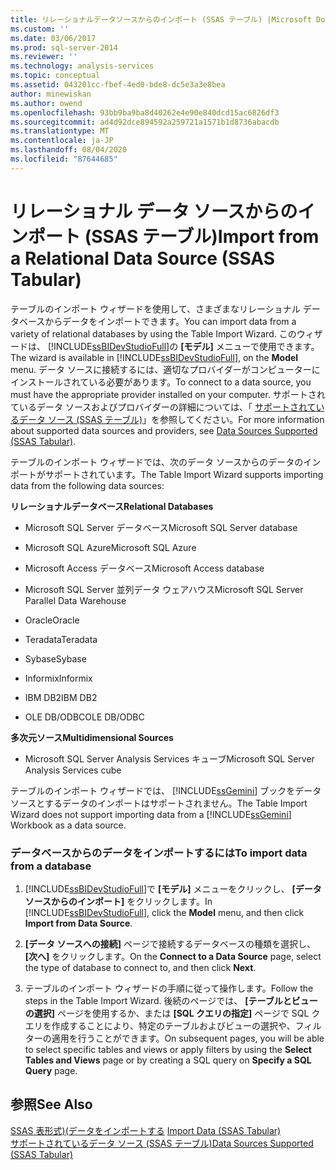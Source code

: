 ```yaml
---
title: リレーショナルデータソースからのインポート (SSAS テーブル) |Microsoft Docs
ms.custom: ''
ms.date: 03/06/2017
ms.prod: sql-server-2014
ms.reviewer: ''
ms.technology: analysis-services
ms.topic: conceptual
ms.assetid: 043201cc-fbef-4ed0-bde8-dc5e3a3e8bea
author: minewiskan
ms.author: owend
ms.openlocfilehash: 93bb9ba9ba8d40262e4e90e840dcd15ac6826df3
ms.sourcegitcommit: ad4d92dce894592a259721a1571b1d8736abacdb
ms.translationtype: MT
ms.contentlocale: ja-JP
ms.lasthandoff: 08/04/2020
ms.locfileid: "87644685"
---
```

# <a name="import-from-a-relational-data-source-ssas-tabular"></a><span data-ttu-id="76548-102">リレーショナル データ ソースからのインポート (SSAS テーブル)</span><span class="sxs-lookup"><span data-stu-id="76548-102">Import from a Relational Data Source (SSAS Tabular)</span></span>
  <span data-ttu-id="76548-103">テーブルのインポート ウィザードを使用して、さまざまなリレーショナル データベースからデータをインポートできます。</span><span class="sxs-lookup"><span data-stu-id="76548-103">You can import data from a variety of relational databases by using the Table Import Wizard.</span></span> <span data-ttu-id="76548-104">このウィザードは、 [!INCLUDE[ssBIDevStudioFull](../includes/ssbidevstudiofull-md.md)]の **[モデル]** メニューで使用できます。</span><span class="sxs-lookup"><span data-stu-id="76548-104">The wizard is available in [!INCLUDE[ssBIDevStudioFull](../includes/ssbidevstudiofull-md.md)], on the **Model** menu.</span></span> <span data-ttu-id="76548-105">データ ソースに接続するには、適切なプロバイダーがコンピューターにインストールされている必要があります。</span><span class="sxs-lookup"><span data-stu-id="76548-105">To connect to a data source, you must have the appropriate provider installed on your computer.</span></span> <span data-ttu-id="76548-106">サポートされているデータ ソースおよびプロバイダーの詳細については、「 [サポートされているデータ ソース (SSAS テーブル)](tabular-models/data-sources-supported-ssas-tabular.md)」を参照してください。</span><span class="sxs-lookup"><span data-stu-id="76548-106">For more information about supported data sources and providers, see [Data Sources Supported &#40;SSAS Tabular&#41;](tabular-models/data-sources-supported-ssas-tabular.md).</span></span>  
  
 <span data-ttu-id="76548-107">テーブルのインポート ウィザードでは、次のデータ ソースからのデータのインポートがサポートされています。</span><span class="sxs-lookup"><span data-stu-id="76548-107">The Table Import Wizard supports importing data from the following data sources:</span></span>  
  
 <span data-ttu-id="76548-108">**リレーショナルデータベース**</span><span class="sxs-lookup"><span data-stu-id="76548-108">**Relational Databases**</span></span>  
  
-   <span data-ttu-id="76548-109">Microsoft SQL Server データベース</span><span class="sxs-lookup"><span data-stu-id="76548-109">Microsoft SQL Server database</span></span>  
  
-   <span data-ttu-id="76548-110">Microsoft SQL Azure</span><span class="sxs-lookup"><span data-stu-id="76548-110">Microsoft SQL Azure</span></span>  
  
-   <span data-ttu-id="76548-111">Microsoft Access データベース</span><span class="sxs-lookup"><span data-stu-id="76548-111">Microsoft Access database</span></span>  
  
-   <span data-ttu-id="76548-112">Microsoft SQL Server 並列データ ウェアハウス</span><span class="sxs-lookup"><span data-stu-id="76548-112">Microsoft SQL Server Parallel Data Warehouse</span></span>  
  
-   <span data-ttu-id="76548-113">Oracle</span><span class="sxs-lookup"><span data-stu-id="76548-113">Oracle</span></span>  
  
-   <span data-ttu-id="76548-114">Teradata</span><span class="sxs-lookup"><span data-stu-id="76548-114">Teradata</span></span>  
  
-   <span data-ttu-id="76548-115">Sybase</span><span class="sxs-lookup"><span data-stu-id="76548-115">Sybase</span></span>  
  
-   <span data-ttu-id="76548-116">Informix</span><span class="sxs-lookup"><span data-stu-id="76548-116">Informix</span></span>  
  
-   <span data-ttu-id="76548-117">IBM DB2</span><span class="sxs-lookup"><span data-stu-id="76548-117">IBM DB2</span></span>  
  
-   <span data-ttu-id="76548-118">OLE DB/ODBC</span><span class="sxs-lookup"><span data-stu-id="76548-118">OLE DB/ODBC</span></span>  
  
 <span data-ttu-id="76548-119">**多次元ソース**</span><span class="sxs-lookup"><span data-stu-id="76548-119">**Multidimensional Sources**</span></span>  
  
-   <span data-ttu-id="76548-120">Microsoft SQL Server Analysis Services キューブ</span><span class="sxs-lookup"><span data-stu-id="76548-120">Microsoft SQL Server Analysis Services cube</span></span>  
  
 <span data-ttu-id="76548-121">テーブルのインポート ウィザードでは、 [!INCLUDE[ssGemini](../includes/ssgemini-md.md)] ブックをデータ ソースとするデータのインポートはサポートされません。</span><span class="sxs-lookup"><span data-stu-id="76548-121">The Table Import Wizard does not support importing data from a [!INCLUDE[ssGemini](../includes/ssgemini-md.md)] Workbook as a data source.</span></span>  
  
### <a name="to-import-data-from-a-database"></a><span data-ttu-id="76548-122">データベースからのデータをインポートするには</span><span class="sxs-lookup"><span data-stu-id="76548-122">To import data from a database</span></span>  
  
1.  <span data-ttu-id="76548-123">[!INCLUDE[ssBIDevStudioFull](../includes/ssbidevstudiofull-md.md)]で **[モデル]** メニューをクリックし、 **[データ ソースからのインポート]** をクリックします。</span><span class="sxs-lookup"><span data-stu-id="76548-123">In [!INCLUDE[ssBIDevStudioFull](../includes/ssbidevstudiofull-md.md)], click the **Model** menu, and then click **Import from Data Source**.</span></span>  
  
2.  <span data-ttu-id="76548-124">**[データ ソースへの接続]** ページで接続するデータベースの種類を選択し、 **[次へ]** をクリックします。</span><span class="sxs-lookup"><span data-stu-id="76548-124">On the **Connect to a Data Source** page, select the type of database to connect to, and then click **Next**.</span></span>  
  
3.  <span data-ttu-id="76548-125">テーブルのインポート ウィザードの手順に従って操作します。</span><span class="sxs-lookup"><span data-stu-id="76548-125">Follow the steps in the Table Import Wizard.</span></span> <span data-ttu-id="76548-126">後続のページでは、 **[テーブルとビューの選択]** ページを使用するか、または **[SQL クエリの指定]** ページで SQL クエリを作成することにより、特定のテーブルおよびビューの選択や、フィルターの適用を行うことができます。</span><span class="sxs-lookup"><span data-stu-id="76548-126">On subsequent pages, you will be able to select specific tables and views or apply filters by using the **Select Tables and Views** page or by creating a SQL query on **Specify a SQL Query** page.</span></span>  
  
## <a name="see-also"></a><span data-ttu-id="76548-127">参照</span><span class="sxs-lookup"><span data-stu-id="76548-127">See Also</span></span>  
 <span data-ttu-id="76548-128">[SSAS 表形式&#41;&#40;データをインポートする](import-data-ssas-tabular.md) </span><span class="sxs-lookup"><span data-stu-id="76548-128">[Import Data &#40;SSAS Tabular&#41;](import-data-ssas-tabular.md) </span></span>  
 [<span data-ttu-id="76548-129">サポートされているデータ ソース &#40;SSAS テーブル&#41;</span><span class="sxs-lookup"><span data-stu-id="76548-129">Data Sources Supported &#40;SSAS Tabular&#41;</span></span>](tabular-models/data-sources-supported-ssas-tabular.md)  
  
  
